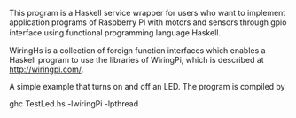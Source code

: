 This program is a Haskell service wrapper for users who want to implement application programs of Raspberry Pi with motors and sensors through gpio interface using functional programming language Haskell.　

WiringHs is a collection of foreign function interfaces which enables a Haskell program to use the libraries of WiringPi, which is described at http://wiringpi.com/.

A simple example that turns on and off an LED.
The program is compiled by

ghc TestLed.hs -lwiringPi -lpthread
